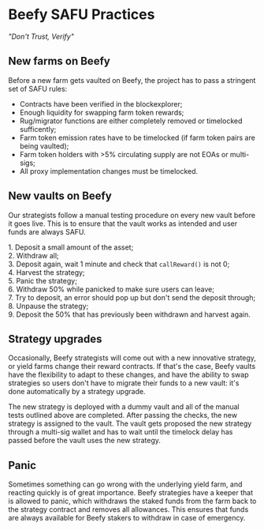 # Beefy SAFU Practices

_"Don't Trust, Verify"_

## New farms on Beefy

Before a new farm gets vaulted on Beefy, the project has to pass a stringent set of SAFU rules:

* Contracts have been verified in the blockexplorer;
* Enough liquidity for swapping farm token rewards;
* Rug/migrator functions are either completely removed or timelocked sufficently;
* Farm token emission rates have to be timelocked (if farm token pairs are being vaulted);
* Farm token holders with >5% circulating supply are not EOAs or multi-sigs;
* All proxy implementation changes must be timelocked.

## New vaults on Beefy

Our strategists follow a manual testing procedure on every new vault before it goes live. This is to ensure that the vault works as intended and user funds are always SAFU.

1\. Deposit a small amount of the asset; \
2\. Withdraw all; \
3\. Deposit again, wait 1 minute and check that `callReward()` is not 0; \
4\. Harvest the strategy; \
5\. Panic the strategy; \
6\. Withdraw 50% while panicked to make sure users can leave; \
7\. Try to deposit, an error should pop up but don't send the deposit through; \
8\. Unpause the strategy; \
9\. Deposit the 50% that has previously been withdrawn and harvest again.

## Strategy upgrades

Occasionally, Beefy strategists will come out with a new innovative strategy, or yield farms change their reward contracts. If that's the case, Beefy vaults have the flexibility to adapt to these changes, and have the ability to swap strategies so users don't have to migrate their funds to a new vault: it's done automatically by a strategy upgrade.

The new strategy is deployed with a dummy vault and all of the manual tests outlined above are completed. After passing the checks, the new strategy is assigned to the vault. The vault gets proposed the new strategy through a multi-sig wallet and has to wait until the timelock delay has passed before the vault uses the new strategy.

## Panic

Sometimes something can go wrong with the underlying yield farm, and reacting quickly is of great importance. Beefy strategies have a keeper that is allowed to panic, which withdraws the staked funds from the farm back to the strategy contract and removes all allowances. This ensures that funds are always available for Beefy stakers to withdraw in case of emergency.
